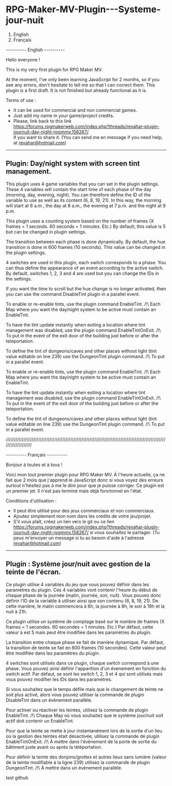 # RPG-Maker-MV-Plugin---Systeme-jour-nuit

1. English
2. Français

----------  English ----------

Hello everyone !

This is my very first plugin for RPG Maker MV.

At the moment, I've only been learning JavaScript for 2 months, so if you see any errors, don't hesitate to tell me so that I can correct them.
This plugin is a first draft. It is not finished but already functional as it is.

Terms of use :
- It can be used for commercial and non commercial games.
- Just add my name in your game/project credits.
- Please, link back to this link https://forums.rpgmakerweb.com/index.php?threads/revahar-plugin-journuit-day-night-rpgmmv.158267/  
if you want to share it.
(You can send me en message if you need help, at revahar@hotmail.com)

--------------------------------------------------------
Plugin: Day/night system with screen tint management.
--------------------------------------------------------

This plugin uses 4 game variables that you can set in the plugin settings.
These 4 variables will contain the start time of each phase of the day (morning, day, evening, night).
You can therefore define the ID of the variable to use as well as its content (6, 8, 19, 21).
In this way, the morning will start at 6 a.m., the day at 8 a.m., the evening at 7 p.m. and the night at 9 p.m.

This plugin uses a counting system based on the number of frames (X frames = 1 seconds. 60 seconds = 1 minutes. Etc.)
By default, this value is 5 but can be changed in plugin settings.

The transition between each phase is done dynamically. By default, the hue transition is done in 600 frames (10 seconds).
This value can be changed in the plugin settings.

4 switches are used in this plugin, each switch corresponds to a phase.
You can thus define the appearance of an event according to the active switch.
By default, switches 1, 2, 3 and 4 are used but you can change the IDs in the settings.

If you want the time to scroll but the hue change is no longer activated, then you can use the command
DisableTint plugin in a parallel event.

To enable or re-enable tints, use the plugin command EnableTint.
/!\ Each Map where you want the day/night system to be active must contain an EnableTint.

To have the tint update instantly when exiting a location where tint management was
disabled, use the plugin command EnableTintOnExit.
/!\ To put in the event of the exit door of the building just before or after the teleportation.

To define the tint of dungeons/caves and other places without light (tint value editable on line 239)
use the DungeonTint plugin command.
/!\ To put in a parallel event.

To enable or re-enable tints, use the plugin command EnableTint.
/!\ Each Map where you want the day/night system to be active must contain an EnableTint.

To have the tint update instantly when exiting a location where tint management was
disabled, use the plugin command EnableTintOnExit.
/!\ To put in the event of the exit door of the building just before or after the teleportation.

To define the tint of dungeons/caves and other places without light (tint value editable on line 239)
use the DungeonTint plugin command.
/!\ To put in a parallel event.


///////////////////////////////////////////////////////////////////////////////////////////////////////////////////


---------- Français ----------

Bonjour à toutes et à tous !

Voici mon tout premier plugin pour RPG Maker MV.
À l'heure actuelle, ça ne fait que 2 mois que j'apprend le JavaScript donc si vous voyez des erreurs surtout n'hésitez pas à me le dire pour que je puisse corriger.
Ce plugin est un premier jet. Il n'est pas terminé mais déjà fonctonnel en l'état.

Conditions d'utilisation :
- Il peut être utilisé pour des jeux commerciaux et non commerciaux.
- Ajoutez simplement mon nom dans les crédits de votre jeu/projet.
- S'il vous plaît, créez un lien vers le git ou ce lien https://forums.rpgmakerweb.com/index.php?threads/revahar-plugin-journuit-day-night-rpgmmv.158267/ 
si vous souhaitez le partager.
(Tu peux m'envoyer un message si tu as besoin d'aide à l'adresse revahar@hotmail.com)

----------------------------------------------------------------
Plugin : Système jour/nuit avec gestion de la teinte de l'écran.
----------------------------------------------------------------

Ce plugin utilise 4 variables du jeu que vous pouvez définir dans les paramètres du plugin. 
Ces 4 variables vont contenir  l'heure du début de chaque phase de la journée (matin, journée, soir, nuit).
Vous pouvez donc définir l'ID de la variable à utiliser ainsi que son contenu (6, 8, 19, 21).
De cette manière, le matin commencera à 6h, la journée à 8h, le soir à 19h et la nuit à 21h.

Ce plugin utilise un système de comptage basé sur le nombre de frames (X frames = 1 secondes. 60 secondes = 1 minutes. Etc.)
Par défaut, cette valeur à est 5 mais peut être modifiée dans les paramètres du plugin.

La transition entre chaque phase se fait de manière dynamique. Par défaut, la transition de teinte se fait en 600 frames (10 secondes).
Cette valeur peut être modifiée dans les paramètres du plugin.

4 switches sont utilisés dans ce plugin, chaque switch correspond à une phase. 
Vous pouvez ainsi définir l'apparition d'un évenement en fonction du switch actif.
Par défaut, se sont les switch 1, 2, 3 et 4 qui sont utilisés mais vous pouvez modifier les IDs dans les paramètres.

Si vous souhaitez que le temps défile mais que le changement de teinte ne soit plus activé, alors vous pouvez utiliser la commande 
de plugin DisableTint dans un évènement parallèle.

Pour activer ou réactiver les teintes, utilisez la commande de plugin EnableTint.
/!\ Chaque Map où vous souhaitez que le système jour/nuit soit actif doit contenir un EnableTint.

Pour que la teinte se mette à jour instantanément lors de la sortie d'un lieu où la gestion des teintes était 
désactivée, utilisez la commande de plugin EnableTintOnExit.
/!\ À mettre dans l'évènement de la porte de sortie du bâtiment juste avant ou après la téléportation.

Pour définir la teinte des donjons/grottes et autres lieux sans lumière (valeur de la teinte modifiable à la ligne 239) 
utilisez la commande de plugin DungeonTint. 
/!\ À mettre dans un évènement parallèle.

test github